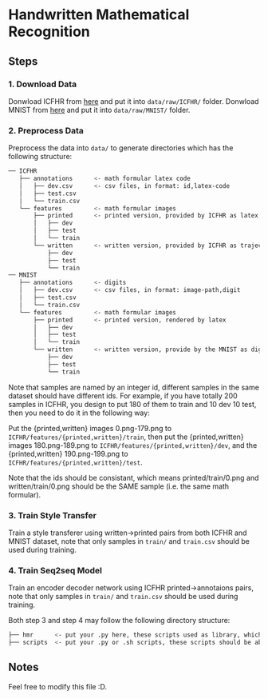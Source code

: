 # Handwritten Mathematical Recognition

## Steps

### 1. Download Data 

Donwload ICFHR from [here](http://www.isical.ac.in/~crohme/ICFHR_package.zip) and put it into `data/raw/ICFHR/` folder.
Donwload MNIST from [here](http://yann.lecun.com/exdb/mnist/) and put it into `data/raw/MNIST/` folder.

### 2. Preprocess Data

Preprocess the data into `data/` to generate directories which has the following structure:

```bash
── ICFHR 
   ├── annotations      <- math formular latex code
   │   ├── dev.csv      <- csv files, in format: id,latex-code
   │   ├── test.csv
   │   └── train.csv
   └── features         <- math formular images
       ├── printed      <- printed version, provided by ICFHR as latex, should be rendered by latex.
       │   ├── dev
       │   ├── test
       │   └── train
       └── written      <- written version, provided by ICFHR as trajectory, should be rendered by some scripts.
           ├── dev
           ├── test
           └── train
── MNIST 
   ├── annotations      <- digits
   │   ├── dev.csv      <- csv files, in format: image-path,digit
   │   ├── test.csv
   │   └── train.csv
   └── features         <- math formular images
       ├── printed      <- printed version, rendered by latex
       │   ├── dev
       │   ├── test
       │   └── train
       └── written      <- written version, provide by the MNIST as digit, should be rendered by latex.
           ├── dev
           ├── test
           └── train
```

Note that samples are named by an integer id, different samples in the same dataset should have different ids. 
For example, if you have totally 200 samples in ICFHR, you design to put 180 of them to train and 10 dev 10 test, then you need to do it in the following way:

Put the {printed,written} images 0.png-179.png to `ICFHR/features/{printed,written}/train`, 
then put the {printed,written} images 180.png-189.png to `ICFHR/features/{printed,written}/dev`,
and the {printed,written} 190.png-199.png to `ICFHR/features/{printed,written}/test`.

Note that the ids should be consistant, which means printed/train/0.png and written/train/0.png should be the SAME sample (i.e. the same math formular).


### 3. Train Style Transfer  

Train a style transferer using written->printed pairs from both ICFHR and MNIST dataset, note that only samples in `train/` and `train.csv` should be used during training. 

### 4. Train Seq2seq Model 

Train an encoder decoder network using ICFHR printed->annotaions pairs, note that only samples in `train/` and `train.csv` should be used during training.


Both step 3 and step 4 may follow the following directory structure:

```bash
├── hmr      <- put your .py here, these scripts used as library, which are not executable directly, e.g. `data_utils.py`, `seq2seq.py`, etc.
├── scripts  <- put your .py or .sh scripts, these scripts should be able to executable directly, e.g. `train_gan.sh`, `process_data.py`, etc.
```

## Notes

Feel free to modify this file :D.
